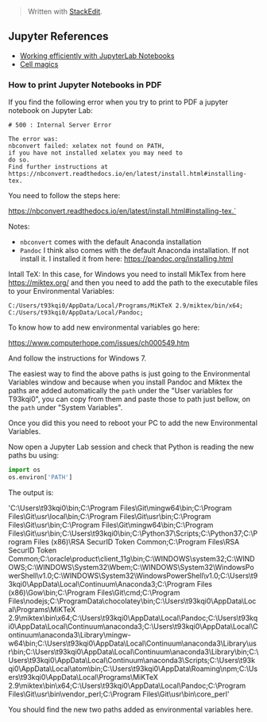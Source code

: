 


> Written with [StackEdit](https://stackedit.io/).
## Jupyter References

- [Working efficiently with JupyterLab Notebooks](https://florianwilhelm.info/2018/11/working_efficiently_with_jupyter_lab/ "Permalink to Working efficiently with JupyterLab Notebooks")
- [Cell magics](https://ipython.readthedocs.io/en/stable/interactive/magics.html)

### How to print Jupyter Notebooks in PDF
If you find the following error when you try to print to PDF a jupyter notebook on Jupyter Lab:

```
# 500 : Internal Server Error

The error was:
nbconvert failed: xelatex not found on PATH, 
if you have not installed xelatex you may need to 
do so. 
Find further instructions at https://nbconvert.readthedocs.io/en/latest/install.html#installing-tex.
```
You need to follow the steps here:

https://nbconvert.readthedocs.io/en/latest/install.html#installing-tex.`

Notes:

- `nbconvert` comes with the default Anaconda installation
- `Pandoc` I think also comes with the default Anaconda installation. If not install it. I installed it from here: https://pandoc.org/installing.html

Intall TeX: In this case, for Windows you need to install MikTex from here https://miktex.org/ and then you need to add the path to the executable files to your Environmental Variables:
```
C:/Users/t93kqi0/AppData/Local/Programs/MiKTeX 2.9/miktex/bin/x64;
C:/Users/t93kqi0/AppData/Local/Pandoc;
```
To know how to add new environmental variables go here:

https://www.computerhope.com/issues/ch000549.htm

And follow the instructions for Windows 7. 

The easiest way to find the above paths is just going to the Environmental Variables window and because when you install Pandoc and Miktex the paths are added automatically the `path`  under the "User variables for T93kqi0", you can copy from them and paste those to path just bellow, on the `path` under "System Variables". 

Once you did this you need to reboot your PC to add the new Environmental Variables. 

Now open a Jupyter Lab session and check that Python is reading the new paths bu using:

```python
import os
os.environ['PATH']
```

The output is:


'C:\\Users\\t93kqi0\\bin;C:\\Program Files\\Git\\mingw64\\bin;C:\\Program Files\\Git\\usr\\local\\bin;C:\\Program Files\\Git\\usr\\bin;C:\\Program Files\\Git\\usr\\bin;C:\\Program Files\\Git\\mingw64\\bin;C:\\Program Files\\Git\\usr\\bin;C:\\Users\\t93kqi0\\bin;C:\\Python37\\Scripts;C:\\Python37;C:\\Program Files (x86)\\RSA SecurID Token Common;C:\\Program Files\\RSA SecurID Token Common;C:\\oracle\\product\\client_11g\\bin;C:\\WINDOWS\\system32;C:\\WINDOWS;C:\\WINDOWS\\System32\\Wbem;C:\\WINDOWS\\System32\\WindowsPowerShell\\v1.0;C:\\WINDOWS\\System32\\WindowsPowerShell\\v1.0;C:\\Users\\t93kqi0\\AppData\\Local\\Continuum\\Anaconda3;C:\\Program Files (x86)\\Gow\\bin;C:\\Program Files\\Git\\cmd;C:\\Program Files\\nodejs;C:\\ProgramData\\chocolatey\\bin;C:\\Users\\t93kqi0\\AppData\\Local\\Programs\\MiKTeX 2.9\\miktex\\bin\\x64;C:\\Users\\t93kqi0\\AppData\\Local\\Pandoc;C:\\Users\\t93kqi0\\AppData\\Local\\Continuum\\anaconda3;C:\\Users\\t93kqi0\\AppData\\Local\\Continuum\\anaconda3\\Library\\mingw-w64\\bin;C:\\Users\\t93kqi0\\AppData\\Local\\Continuum\\anaconda3\\Library\\usr\\bin;C:\\Users\\t93kqi0\\AppData\\Local\\Continuum\\anaconda3\\Library\\bin;C:\\Users\\t93kqi0\\AppData\\Local\\Continuum\\anaconda3\\Scripts;C:\\Users\\t93kqi0\\AppData\\Local\\atom\\bin;C:\\Users\\t93kqi0\\AppData\\Roaming\\npm;C:\\Users\\t93kqi0\\AppData\\Local\\Programs\\MiKTeX 2.9\\miktex\\bin\\x64;C:\\Users\\t93kqi0\\AppData\\Local\\Pandoc;C:\\Program Files\\Git\\usr\\bin\\vendor_perl;C:\\Program Files\\Git\\usr\\bin\\core_perl'


You should find the new two paths added as environmental variables here. 


<!--stackedit_data:
eyJoaXN0b3J5IjpbLTE1NDQyNDIwMDksODc5NjY4OTM5LDIwND
IxODE0NCw2MzYyNDE4NDEsMTUzNzgyMTc5OSwtMTk2MzExMDUs
MjAzMjE0OTYyNywtMTQ1MjA4MDA2MF19
-->